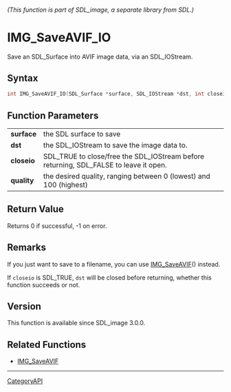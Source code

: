 ###### (This function is part of SDL_image, a separate library from SDL.)
# IMG_SaveAVIF_IO

Save an SDL_Surface into AVIF image data, via an SDL_IOStream.

## Syntax

```c
int IMG_SaveAVIF_IO(SDL_Surface *surface, SDL_IOStream *dst, int closeio, int quality);

```

## Function Parameters

|                 |                                                                                       |
| --------------- | ------------------------------------------------------------------------------------- |
| **surface**     | the SDL surface to save                                                               |
| **dst**         | the SDL_IOStream to save the image data to.                                           |
| **closeio**     | SDL_TRUE to close/free the SDL_IOStream before returning, SDL_FALSE to leave it open. |
| **quality**     | the desired quality, ranging between 0 (lowest) and 100 (highest)                     |

## Return Value

Returns 0 if successful, -1 on error.

## Remarks

If you just want to save to a filename, you can use
[IMG_SaveAVIF](IMG_SaveAVIF)() instead.

If `closeio` is SDL_TRUE, `dst` will be closed before returning, whether
this function succeeds or not.

## Version

This function is available since SDL_image 3.0.0.

## Related Functions

* [IMG_SaveAVIF](IMG_SaveAVIF)

----
[CategoryAPI](CategoryAPI)

